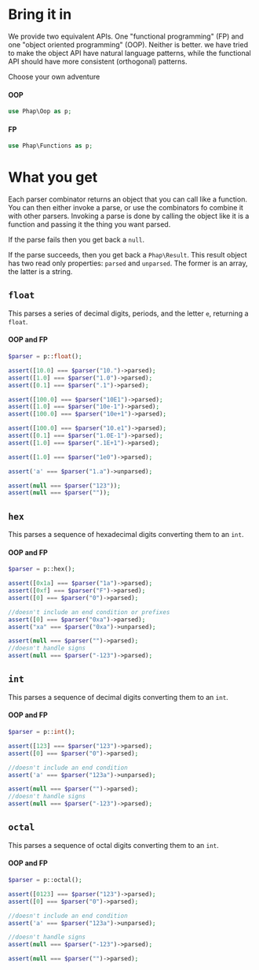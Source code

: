 # Bring it in

We provide two equivalent APIs. One "functional programming" (FP) and one "object oriented programming" (OOP). Neither is better. we have tried to make the object API have natural language patterns, while the functional API should have more consistent (orthogonal) patterns.

Choose your own adventure

#### OOP

```php
use Phap\Oop as p;
```

#### FP

```php
use Phap\Functions as p;
```

# What you get

Each parser combinator returns an object that you can call like a function. You can then either invoke a parse, or use the combinators fo combine it with other parsers. Invoking a parse is done by calling the object like it is a function and passing it the thing you want parsed.

If the parse fails then you get back a `null`.

If the parse succeeds, then you get back a `Phap\Result`. This result object has two read only properties: `parsed` and `unparsed`. The former is an array, the latter is a string.

## `float`

This parses a series of decimal digits, periods, and the letter `e`, returning a `float`.

#### OOP and FP

```php
$parser = p::float();

assert([10.0] === $parser("10.")->parsed);
assert([1.0] === $parser("1.0")->parsed);
assert([0.1] === $parser(".1")->parsed);

assert([100.0] === $parser("10E1")->parsed);
assert([1.0] === $parser("10e-1")->parsed);
assert([100.0] === $parser("10e+1")->parsed);

assert([100.0] === $parser("10.e1")->parsed);
assert([0.1] === $parser("1.0E-1")->parsed);
assert([1.0] === $parser(".1E+1")->parsed);

assert([1.0] === $parser("1e0")->parsed);

assert('a' === $parser("1.a")->unparsed);

assert(null === $parser("123"));
assert(null === $parser(""));
```

## `hex`

This parses a sequence of hexadecimal digits converting them to an `int`.

#### OOP and FP

```php
$parser = p::hex();

assert([0x1a] === $parser("1a")->parsed);
assert([0xf] === $parser("F")->parsed);
assert([0] === $parser("0")->parsed);

//doesn't include an end condition or prefixes
assert([0] === $parser("0xa")->parsed);
assert("xa" === $parser("0xa")->unparsed);

assert(null === $parser("")->parsed);
//doesn't handle signs
assert(null === $parser("-123")->parsed);
```

## `int`

This parses a sequence of decimal digits converting them to an `int`.

#### OOP and FP

```php
$parser = p::int();

assert([123] === $parser("123")->parsed);
assert([0] === $parser("0")->parsed);

//doesn't include an end condition
assert('a' === $parser("123a")->unparsed);

assert(null === $parser("")->parsed);
//doesn't handle signs
assert(null === $parser("-123")->parsed);
```

## `octal`

This parses a sequence of octal digits converting them to an `int`.

#### OOP and FP

```php
$parser = p::octal();

assert([0123] === $parser("123")->parsed);
assert([0] === $parser("0")->parsed);

//doesn't include an end condition
assert('a' === $parser("123a")->unparsed);

//doesn't handle signs
assert(null === $parser("-123")->parsed);

assert(null === $parser("")->parsed);
```
